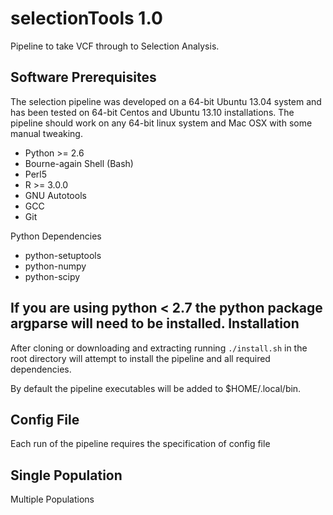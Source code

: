 selectionTools 1.0
=========================
Pipeline to take VCF through to Selection Analysis.

Software Prerequisites
---------------------

The selection pipeline was developed on a 64-bit Ubuntu 13.04 system and has been tested on 64-bit Centos and Ubuntu 13.10 installations. The pipeline should work on any 64-bit linux system and Mac OSX with some manual tweaking.

* Python >= 2.6
* Bourne-again Shell (Bash)
* Perl5
* R >= 3.0.0
* GNU Autotools
* GCC
* Git

Python Dependencies

* python-setuptools
* python-numpy
* python-scipy

If you are using python < 2.7 the python package argparse will need to be installed. 
Installation
------------

After cloning or downloading and extracting running `./install.sh` in the root directory will attempt to install the pipeline and all required dependencies.

By default the pipeline executables will be added to $HOME/.local/bin.

Config File
-----------

Each run of the pipeline requires the specification of config file

Single Population
-----------------


Multiple Populations

